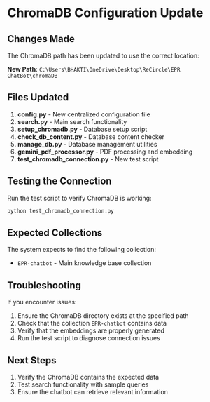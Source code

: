 # ChromaDB Configuration Update

## Changes Made

The ChromaDB path has been updated to use the correct location:

**New Path**: `C:\Users\BHAKTI\OneDrive\Desktop\ReCircle\EPR ChatBot\chromaDB`

## Files Updated

1. **config.py** - New centralized configuration file
2. **search.py** - Main search functionality
3. **setup_chromadb.py** - Database setup script
4. **check_db_content.py** - Database content checker
5. **manage_db.py** - Database management utilities
6. **gemini_pdf_processor.py** - PDF processing and embedding
7. **test_chromadb_connection.py** - New test script

## Testing the Connection

Run the test script to verify ChromaDB is working:

```bash
python test_chromadb_connection.py
```

## Expected Collections

The system expects to find the following collection:
- `EPR-chatbot` - Main knowledge base collection

## Troubleshooting

If you encounter issues:

1. Ensure the ChromaDB directory exists at the specified path
2. Check that the collection `EPR-chatbot` contains data
3. Verify that the embeddings are properly generated
4. Run the test script to diagnose connection issues

## Next Steps

1. Verify the ChromaDB contains the expected data
2. Test search functionality with sample queries
3. Ensure the chatbot can retrieve relevant information